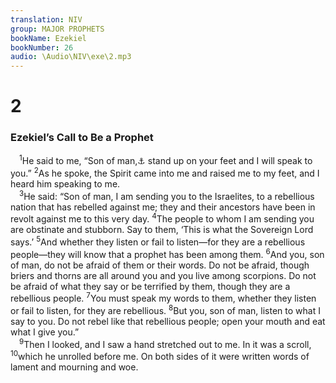 ```yaml
---
translation: NIV
group: MAJOR PROPHETS
bookName: Ezekiel 
bookNumber: 26
audio: \Audio\NIV\exe\2.mp3
---
```


<div class="title"><h1>2</h1><h3>Ezekiel’s Call to Be a Prophet </h3></div>
<span class="verse exe_2_1"> <sup>1</sup>He said to me, “Son of man,<a data-toggle="tooltip" data-placement="bottom" title="The Hebrew phrase ben adam means human being . The phrase son of man is retained as a form of address here and throughout Ezekiel because of its possible association with “Son of Man” in the New Testament.">⚓</a> stand up on your feet and I will speak to you.” </span>
<span class="verse exe_2_2"><sup>2</sup>As he spoke, the Spirit came into me and raised me to my feet, and I heard him speaking to me. <br/></span>
<span class="verse exe_2_3"> <sup>3</sup>He said: “Son of man, I am sending you to the Israelites, to a rebellious nation that has rebelled against me; they and their ancestors have been in revolt against me to this very day. </span>
<span class="verse exe_2_4"><sup>4</sup>The people to whom I am sending you are obstinate and stubborn. Say to them, ‘This is what the Sovereign Lord says.’ </span>
<span class="verse exe_2_5"><sup>5</sup>And whether they listen or fail to listen—for they are a rebellious people—they will know that a prophet has been among them. </span>
<span class="verse exe_2_6"><sup>6</sup>And you, son of man, do not be afraid of them or their words. Do not be afraid, though briers and thorns are all around you and you live among scorpions. Do not be afraid of what they say or be terrified by them, though they are a rebellious people. </span>
<span class="verse exe_2_7"><sup>7</sup>You must speak my words to them, whether they listen or fail to listen, for they are rebellious. </span>
<span class="verse exe_2_8"><sup>8</sup>But you, son of man, listen to what I say to you. Do not rebel like that rebellious people; open your mouth and eat what I give you.” <br/></span>
<span class="verse exe_2_9"> <sup>9</sup>Then I looked, and I saw a hand stretched out to me. In it was a scroll, </span>
<span class="verse exe_2_10"><sup>10</sup>which he unrolled before me. On both sides of it were written words of lament and mourning and woe. <br/></span>
